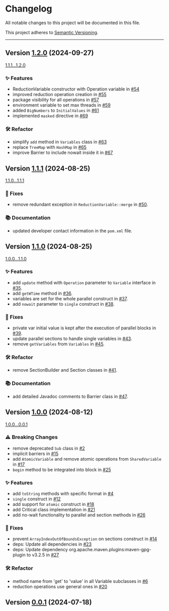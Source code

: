 # Changelog

All notable changes to this project will be documented in this file.

This project adheres to [Semantic Versioning](https://semver.org/spec/v2.0.0.html).

---

## Version [1.2.0](https://github.com/java-romp/jromp/releases/tag/1.2.0) (2024-09-27)

[1.1.1...1.2.0](https://github.com/java-romp/jromp/compare/1.1.1...1.2.0)

### ✨ Features

* ReductionVariable constructor with Operation variable in [#54](https://github.com/java-romp/jromp/pull/54)
* improved reduction operation creation in [#55](https://github.com/java-romp/jromp/pull/55)
* package visibility for all operations in [#57](https://github.com/java-romp/jromp/pull/57)
* environment variable to set max threads in [#59](https://github.com/java-romp/jromp/pull/59)
* added `BigNumbers` to `InitialValues` in [#61](https://github.com/java-romp/jromp/pull/61)
* implemented `masked` directive in [#69](https://github.com/java-romp/jromp/pull/69)

### 🛠️ Refactor

* simplify `add` method in `Variables` class in [#63](https://github.com/java-romp/jromp/pull/63)
* replace `TreeMap` with `HashMap` in [#65](https://github.com/java-romp/jromp/pull/65)
* improve Barrier to include nowait inside it in [#67](https://github.com/java-romp/jromp/pull/67)

## Version [1.1.1](https://github.com/java-romp/jromp/releases/tag/1.1.1) (2024-08-25)

[1.1.0...1.1.1](https://github.com/java-romp/jromp/compare/1.1.0...1.1.1)

### 🐞 Fixes

* remove redundant exception in `ReductionVariable::merge` in [#50](https://github.com/java-romp/jromp/pull/50).

### 📚 Documentation

* updated developer contact information in the `pom.xml` file.

## Version [1.1.0](https://github.com/java-romp/jromp/releases/tag/1.1.0) (2024-08-25)

[1.0.0...1.1.0](https://github.com/java-romp/jromp/compare/1.0.0...1.1.0)

### ✨ Features

* add `update` method with `Operation` parameter to `Variable` interface
  in [#35](https://github.com/java-romp/jromp/pull/35).
* add `getWTime` method in [#36](https://github.com/java-romp/jromp/pull/36).
* variables are set for the whole parallel construct in [#37](https://github.com/java-romp/jromp/pull/37).
* add `nowait` parameter to `single` construct in [#38](https://github.com/java-romp/jromp/pull/38).

### 🐞 Fixes

* private var initial value is kept after the execution of parallel blocks
  in [#39](https://github.com/java-romp/jromp/pull/39).
* update parallel sections to handle single variables in [#43](https://github.com/java-romp/jromp/pull/43).
* remove `getVariables` from `Variables` in [#45](https://github.com/java-romp/jromp/pull/45).

### 🛠️ Refactor

* remove SectionBuilder and Section classes in [#41](https://github.com/java-romp/jromp/pull/41).

### 📚 Documentation

* add detailed Javadoc comments to Barrier class in [#47](https://github.com/java-romp/jromp/pull/47).

## Version [1.0.0](https://github.com/java-romp/jromp/releases/tag/1.0.0) (2024-08-12)

[1.0.0...0.0.1](https://github.com/java-romp/jromp/compare/1.0.0...0.0.1)

### ⚠️ Breaking Changes

* remove deprecated `Sub` class in [#2](https://github.com/java-romp/jromp/pull/2)
* implicit barriers in [#15](https://github.com/java-romp/jromp/pull/15)
* add `AtomicVariable` and remove atomic operations from `SharedVariable`
  in [#17](https://github.com/java-romp/jromp/pull/17)
* `begin` method to be integrated into block in [#25](https://github.com/java-romp/jromp/pull/25)

### ✨ Features

* add `toString` methods with specific format in [#4](https://github.com/java-romp/jromp/pull/4)
* `single` construct in [#12](https://github.com/java-romp/jromp/pull/12)
* add support for `atomic` construct in [#18](https://github.com/java-romp/jromp/pull/18)
* add Critical class implementation in [#21](https://github.com/java-romp/jromp/pull/21)
* add no-wait functionality to parallel and section methods in [#26](https://github.com/java-romp/jromp/pull/26)

### 🐞 Fixes

* prevent `ArrayIndexOutOfBoundsException` on sections construct in [#14](https://github.com/java-romp/jromp/pull/14)
* deps: Update all dependencies in [#23](https://github.com/java-romp/jromp/pull/23)
* deps: Update dependency org.apache.maven.plugins:maven-gpg-plugin to v3.2.5
  in [#27](https://github.com/java-romp/jromp/pull/27)

### 🛠️ Refactor

* method name from 'get' to 'value' in all Variable subclasses in [#6](https://github.com/java-romp/jromp/pull/6)
* reduction operations use general ones in [#20](https://github.com/java-romp/jromp/pull/20)

## Version [0.0.1](https://github.com/java-romp/jromp/releases/tag/0.0.1) (2024-07-18)
